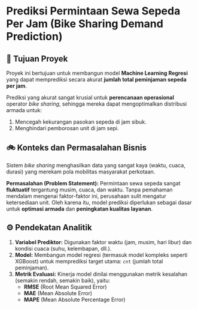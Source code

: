 # Prediksi Permintaan Sewa Sepeda Per Jam (Bike Sharing Demand Prediction)

## 🎯 Tujuan Proyek
Proyek ini bertujuan untuk membangun model **Machine Learning Regresi** yang dapat memprediksi secara akurat **jumlah total peminjaman sepeda per jam**.

Prediksi yang akurat sangat krusial untuk **perencanaan operasional** operator *bike sharing*, sehingga mereka dapat mengoptimalkan distribusi armada untuk:
1.  Mencegah kekurangan pasokan sepeda di jam sibuk.
2.  Menghindari pemborosan unit di jam sepi.

## 🚲 Konteks dan Permasalahan Bisnis

Sistem *bike sharing* menghasilkan data yang sangat kaya (waktu, cuaca, durasi) yang merekam pola mobilitas masyarakat perkotaan.

**Permasalahan (Problem Statement):**
Permintaan sewa sepeda sangat **fluktuatif** tergantung musim, cuaca, dan waktu. Tanpa pemahaman mendalam mengenai faktor-faktor ini, perusahaan sulit mengatur ketersediaan unit. Oleh karena itu, model prediksi diperlukan sebagai dasar untuk **optimasi armada** dan **peningkatan kualitas layanan**.

## ⚙️ Pendekatan Analitik

1.  **Variabel Prediktor:** Digunakan faktor waktu (jam, musim, hari libur) dan kondisi cuaca (suhu, kelembapan, dll.).
2.  **Model:** Membangun model regresi (termasuk model kompleks seperti XGBoost) untuk memprediksi target utama: `cnt` (jumlah total peminjaman).
3.  **Metrik Evaluasi:** Kinerja model dinilai menggunakan metrik kesalahan (semakin rendah, semakin baik), yaitu:
    * **RMSE** (Root Mean Squared Error)
    * **MAE** (Mean Absolute Error)
    * **MAPE** (Mean Absolute Percentage Error)
